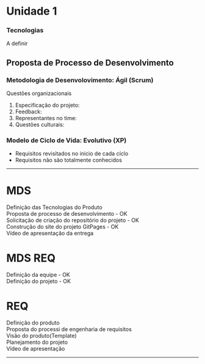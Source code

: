 
# Unidade 1

### Tecnologias 
A definir

## Proposta de Processo de Desenvolvimento
### Metodologia de Desenvolovimento: Ágil (Scrum)<br>
Questões organizacionais

1) Especificação do projeto: <br>
2) Feedback:<br>
3) Representantes no time:<br>
4) Questões culturais:<br>

### Modelo de Ciclo de Vida: Evolutivo (XP)
- Requisitos revisitados no inicio de cada cíclo
- Requisitos não são totalmente conhecidos


-------------------
# MDS
Definição das Tecnologias do Produto<br>
Proposta de processo de desenvolvimento - OK<br>
Solicitação de criação do repositório do projeto - OK<br>
Construção do site do projeto GitPages - OK<br>
Vídeo de apresentação da entrega


# MDS REQ
Definição da equipe - OK<br>
Definição do projeto - OK

# REQ
Definição do produto<br>
Proposta do processi de engenharia de requisitos<br>
Visão do produto(Template)<br>
Planejamento do projeto<br>
Vídeo de apresentação<br>

-----------------------
